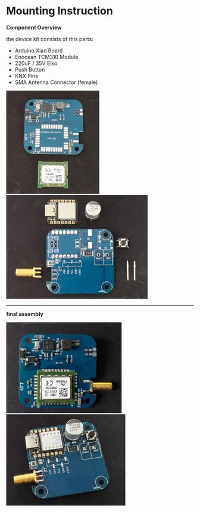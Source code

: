 # Mounting Instruction

**Component Overview** 

the device kit consists of this parts:

- Arduino Xiao Board
- Enocean TCM310 Module
- 220uF / 35V Elko
- Push Button
- KNX Pins
- SMA Antenna Connector (female) 

<img src="pic/Bestueckung_Bot.png"  width="250" >
<img src="pic/Bestueckung_Top.png"  width="380" >

--------------------------------------------------
**final assembly** 

<img src="pic/Bestueckung_Bot_final.png"  width="310" >
<img src="pic/Bestueckung_Top_final.png"  width="320" >
